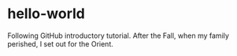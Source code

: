 # hello-world
Following GitHub introductory tutorial.
After the Fall, when my family perished, I set out for the Orient.
